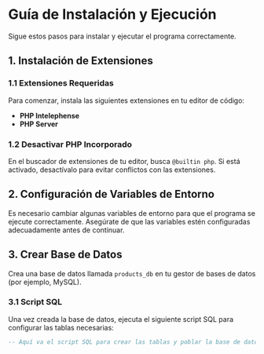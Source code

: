 # Guía de Instalación y Ejecución

Sigue estos pasos para instalar y ejecutar el programa correctamente.

## 1. Instalación de Extensiones

### 1.1 Extensiones Requeridas
Para comenzar, instala las siguientes extensiones en tu editor de código:

- **PHP Intelephense**
- **PHP Server**

### 1.2 Desactivar PHP Incorporado
En el buscador de extensiones de tu editor, busca `@builtin php`. Si está activado, desactívalo para evitar conflictos con las extensiones.

## 2. Configuración de Variables de Entorno

Es necesario cambiar algunas variables de entorno para que el programa se ejecute correctamente. Asegúrate de que las variables estén configuradas adecuadamente antes de continuar.

## 3. Crear Base de Datos

Crea una base de datos llamada `products_db` en tu gestor de bases de datos (por ejemplo, MySQL).

### 3.1 Script SQL
Una vez creada la base de datos, ejecuta el siguiente script SQL para configurar las tablas necesarias:

```sql
-- Aquí va el script SQL para crear las tablas y poblar la base de datos.
